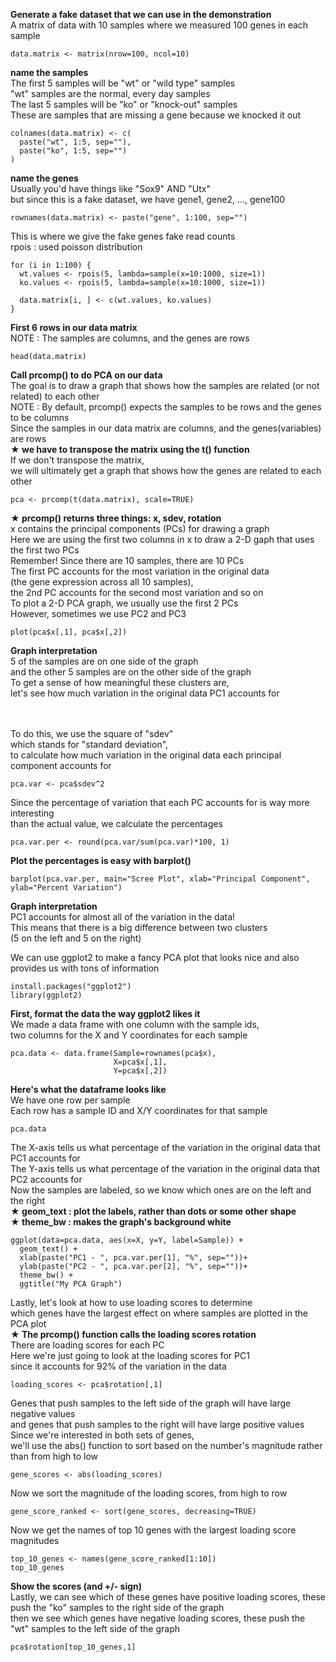 **Generate a fake dataset that we can use in the demonstration**
</br>A matrix of data with 10 samples where we measured 100 genes in each sample

```{r}
data.matrix <- matrix(nrow=100, ncol=10)
```

**name the samples**
</br>The first 5 samples will be "wt" or "wild type" samples
</br>"wt" samples are the normal, every day samples
</br>The last 5 samples will be "ko" or "knock-out" samples
</br>These are samples that are missing a gene because we knocked it out

```{r}
colnames(data.matrix) <- c(
  paste("wt", 1:5, sep=""),
  paste("ko", 1:5, sep="")
)
```

**name the genes**
</br>Usually you'd have things like "Sox9" AND "Utx"
</br>but since this is a fake dataset, we have gene1, gene2, ..., gene100

```{r}
rownames(data.matrix) <- paste("gene", 1:100, sep="")
```

This is where we give the fake genes fake read counts
</br>rpois : used poisson distribution

```{r}
for (i in 1:100) {
  wt.values <- rpois(5, lambda=sample(x=10:1000, size=1))
  ko.values <- rpois(5, lambda=sample(x=10:1000, size=1))
  
  data.matrix[i, ] <- c(wt.values, ko.values)
}
```

**First 6 rows in our data matrix**
</br>NOTE : The samples are columns, and the genes are rows

```{r}
head(data.matrix)
```

**Call prcomp() to do PCA on our data**
</br>The goal is to draw a graph that shows how the samples are related (or not related) to each other
</br>NOTE : By default, prcomp() expects the samples to be rows and the genes to be columns
</br>Since the samples in our data matrix are columns, and the genes(variables) are rows
</br>**★ we have to transpose the matrix using the t() function**
</br>If we don't transpose the matrix,
</br>we will ultimately get a graph that shows how the genes are related to each other

```{r}
pca <- prcomp(t(data.matrix), scale=TRUE)
```

**★ prcomp() returns three things: x, sdev, rotation**
</br>x contains the principal components (PCs) for drawing a graph
</br>Here we are using the first two columns in x to draw a 2-D gaph that uses the first two PCs
</br>Remember! Since there are 10 samples, there are 10 PCs
</br>The first PC accounts for the most variation in the original data
</br>(the gene expression across all 10 samples),
</br>the 2nd PC accounts for the second most variation and so on
</br>To plot a 2-D PCA graph, we usually use the first 2 PCs
</br>However, sometimes we use PC2 and PC3

```{r}
plot(pca$x[,1], pca$x[,2])
```

**Graph interpretation**
</br>5 of the samples are on one side of the graph
</br>and the other 5 samples are on the other side of the graph
</br>To get a sense of how meaningful these clusters are,
</br>let's see how much variation in the original data PC1 accounts for

</br></br>To do this, we use the square of "sdev"
</br>which stands for "standard deviation",
</br>to calculate how much variation in the original data each principal component accounts for

```{r}
pca.var <- pca$sdev^2
```

Since the percentage of variation that each PC accounts for is way more interesting
</br>than the actual value, we calculate the percentages

```{r}
pca.var.per <- round(pca.var/sum(pca.var)*100, 1)
```

**Plot the percentages is easy with barplot()**

```{r}
barplot(pca.var.per, main="Scree Plot", xlab="Principal Component", ylab="Percent Variation")
```

**Graph interpretation**
</br>PC1 accounts for almost all of the variation in the data!
</br>This means that there is a big difference between two clusters
</br>(5 on the left and 5 on the right)

We can use ggplot2 to make a fancy PCA plot that looks nice
and also provides us with tons of information

```{r}
install.packages("ggplot2")
library(ggplot2)
```

**First, format the data the way ggplot2 likes it**
</br>We made a data frame with one column with the sample ids,
</br>two columns for the X and Y coordinates for each sample

```{r}
pca.data <- data.frame(Sample=rownames(pca$x),
                       X=pca$x[,1],
                       Y=pca$x[,2])
```

**Here's what the dataframe looks like**
</br>We have one row per sample
</br>Each row has a sample ID and X/Y coordinates for that sample

```{r}
pca.data
```

The X-axis tells us what percentage of the variation in the original data that PC1 accounts for
</br>The Y-axis tells us what percentage of the variation in the original data that PC2 accounts for
</br>Now the samples are labeled, so we know which ones are on the left and the right
</br>**★ geom_text : plot the labels, rather than dots or some other shape**
</br>**★ theme_bw : makes the graph's background white**

```{r}
ggplot(data=pca.data, aes(x=X, y=Y, label=Sample)) +
  geom_text() +
  xlab(paste("PC1 - ", pca.var.per[1], "%", sep=""))+
  ylab(paste("PC2 - ", pca.var.per[2], "%", sep=""))+
  theme_bw() +
  ggtitle("My PCA Graph")
```

Lastly, let's look at how to use loading scores to determine
</br>which genes have the largest effect on where samples are plotted in the PCA plot
</br>**★ The prcomp() function calls the loading scores rotation**
</br>There are loading scores for each PC
</br>Here we're just going to look at the loading scores for PC1
</br>since it accounts for 92% of the variation in the data

```{r}
loading_scores <- pca$rotation[,1]
```

Genes that push samples to the left side of the graph will have large negative values
</br>and genes that push samples to the right will have large positive values
</br>Since we're interested in both sets of genes,
</br>we'll use the abs() function to sort based on the number's magnitude rather than from high to low

```{r}
gene_scores <- abs(loading_scores)
```

Now we sort the magnitude of the loading scores, from high to row

```{r}
gene_score_ranked <- sort(gene_scores, decreasing=TRUE)
```

Now we get the names of top 10 genes with the largest loading score magnitudes

```{r}
top_10_genes <- names(gene_score_ranked[1:10])
top_10_genes
```

**Show the scores (and +/- sign)**
</br>Lastly, we can see which of these genes have positive loading scores, these push the "ko" samples to the right side of the graph
</br>then we see which genes have negative loading scores, these push the "wt" samples to the left side of the graph

```{r}
pca$rotation[top_10_genes,1]
```
